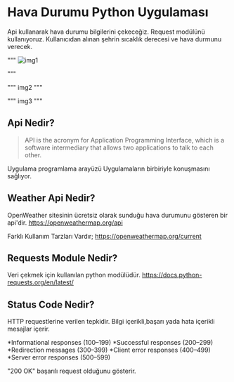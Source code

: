 # Hava Durumu Python Uygulaması

Api kullanarak hava durumu bilgilerini çekeceğiz.
Request modülünü kullanıyoruz.
Kullanıcıdan alınan şehrin sıcaklık derecesi ve hava durmunu verecek.

"""
![img1](https://user-images.githubusercontent.com/54424377/166982062-b81398ea-a861-4b26-9141-4709cf1eb255.jpg)

"""

"""
img2
"""

"""
img3
"""


## Api Nedir?

> API is the acronym for Application Programming Interface,
> which is a software intermediary that allows two applications
> to talk to each other.

Uygulama programlama arayüzü Uygulamaların birbiriyle konuşmasını sağlıyor.



## Weather Api Nedir?

OpenWeather sitesinin ücretsiz olarak sunduğu
hava durumunu gösteren bir api'dir.
https://openweathermap.org/api

Farklı Kullanım Tarzları Vardır;
https://openweathermap.org/current


## Requests Module Nedir?

Veri çekmek için kullanılan python modülüdür.
https://docs.python-requests.org/en/latest/

## Status Code Nedir?

HTTP requestlerine verilen tepkidir. Bilgi içerikli,başarı yada hata içerikli mesajlar içerir.

*Informational responses (100–199)
*Successful responses (200–299)
*Redirection messages (300–399)
*Client error responses (400–499)
*Server error responses (500–599)

"200 OK" başarılı request olduğunu gösterir.
